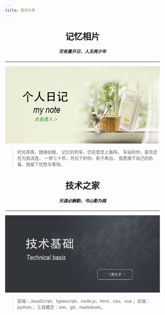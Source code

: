 ```yaml
---
title: 首页引导
---
```


# <center>记忆相片</center>

<center><h5>花有重开日，人无再少年</h5></center>

***

[![note](../.vuepress/public/note.jpg)](../Note/README.md) 
<br>


> 时光荏苒，随缘如梭，
> 记忆的列车，仍在思念上轰鸣，
> 车站的你，是否还在为我流连，
> 一梦三十年，月光下的你，影子希白，
> 我愿摘下自己的防备，独留下忧愁与等待。

# <center>技术之家</center>
<center><h5>天道必酬勤，书山勤为路</h5></center>

***

[![technology](../.vuepress/public/tec.jpg)](../Technology/README.md) 
<br>


> 前端：JavaScript、typescript、node.js、html、css、vue；
> 后端：python；
> 工具概念：vim、git、markdown。

